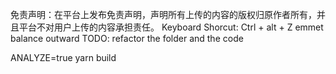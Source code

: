 免责声明：在平台上发布免责声明，声明所有上传的内容的版权归原作者所有，并且平台不对用户上传的内容承担责任。
Keyboard Shorcut:
Ctrl + alt + Z emmet balance outward
TODO: refactor the folder and the code

ANALYZE=true yarn build